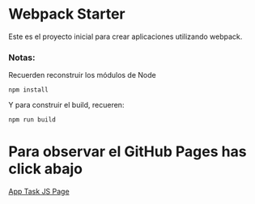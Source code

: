 # Webpack Starter

Este es el proyecto inicial para crear aplicaciones utilizando webpack.

### Notas:
Recuerden reconstruir los módulos de Node
```
npm install
```

Y para construir el build, recueren:
```
npm run build
```

# Para observar el GitHub Pages has click abajo

[App Task JS Page](https://jacua.github.io/TaskJs/)
